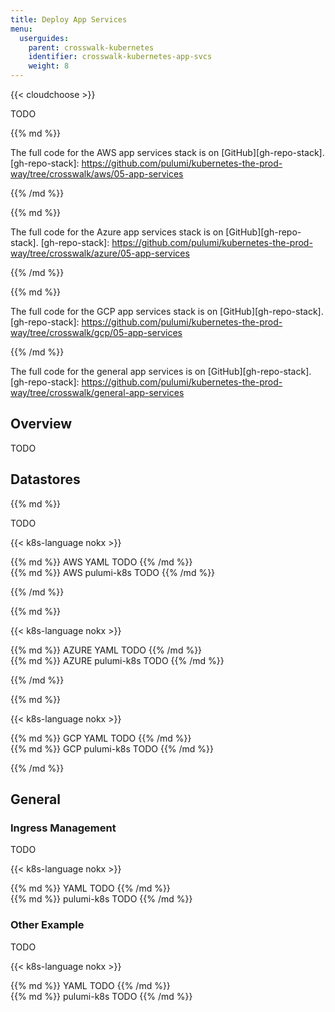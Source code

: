 ```yaml
---
title: Deploy App Services
menu:
  userguides:
    parent: crosswalk-kubernetes
    identifier: crosswalk-kubernetes-app-svcs
    weight: 8
---
```


{{< cloudchoose >}}


TODO

<div class="cloud-prologue-aws"></div>
<div class="mt">
{{% md %}}

The full code for the AWS app services stack is on [GitHub][gh-repo-stack].
[gh-repo-stack]: https://github.com/pulumi/kubernetes-the-prod-way/tree/crosswalk/aws/05-app-services

{{% /md %}}
</div>

<div class="cloud-prologue-azure"></div>
<div class="mt">
{{% md %}}

The full code for the Azure app services stack is on [GitHub][gh-repo-stack].
[gh-repo-stack]: https://github.com/pulumi/kubernetes-the-prod-way/tree/crosswalk/azure/05-app-services

{{% /md %}}
</div>

<div class="cloud-prologue-gcp"></div>
<div class="mt">
{{% md %}}

The full code for the GCP app services stack is on [GitHub][gh-repo-stack].
[gh-repo-stack]: https://github.com/pulumi/kubernetes-the-prod-way/tree/crosswalk/gcp/05-app-services

{{% /md %}}
</div>

The full code for the general app services is on [GitHub][gh-repo-stack].
[gh-repo-stack]: https://github.com/pulumi/kubernetes-the-prod-way/tree/crosswalk/general-app-services

## Overview

TODO

## Datastores

<div class="cloud-prologue-aws"></div>
<div class="mt">
{{% md %}}

TODO

{{< k8s-language nokx >}}

<div class="k8s-language-prologue-yaml"></div>
<div class="mt">
{{% md %}}
AWS YAML TODO
{{% /md %}}
</div>

<div class="k8s-language-prologue-typescript"></div>
<div class="mt">
{{% md %}}
AWS pulumi-k8s TODO
{{% /md %}}
</div>

{{% /md %}}
</div>

<div class="cloud-prologue-azure"></div>
<div class="mt">
{{% md %}}

{{< k8s-language nokx >}}

<div class="k8s-language-prologue-yaml"></div>
<div class="mt">
{{% md %}}
AZURE YAML TODO
{{% /md %}}
</div>

<div class="k8s-language-prologue-typescript"></div>
<div class="mt">
{{% md %}}
AZURE pulumi-k8s TODO
{{% /md %}}
</div>

{{% /md %}}
</div>

<div class="cloud-prologue-gcp"></div>
<div class="mt">
{{% md %}}

{{< k8s-language nokx >}}

<div class="k8s-language-prologue-yaml"></div>
<div class="mt">
{{% md %}}
GCP YAML TODO
{{% /md %}}
</div>

<div class="k8s-language-prologue-typescript"></div>
<div class="mt">
{{% md %}}
GCP pulumi-k8s TODO
{{% /md %}}
</div>

{{% /md %}}
</div>

## General

### Ingress Management

TODO

{{< k8s-language nokx >}}

<div class="k8s-language-prologue-yaml"></div>
<div class="mt">
{{% md %}}
YAML TODO
{{% /md %}}
</div>

<div class="k8s-language-prologue-typescript"></div>
<div class="mt">
{{% md %}}
pulumi-k8s TODO
{{% /md %}}
</div>

### Other Example

TODO

{{< k8s-language nokx >}}

<div class="k8s-language-prologue-yaml"></div>
<div class="mt">
{{% md %}}
YAML TODO
{{% /md %}}
</div>

<div class="k8s-language-prologue-typescript"></div>
<div class="mt">
{{% md %}}
pulumi-k8s TODO
{{% /md %}}
</div>
